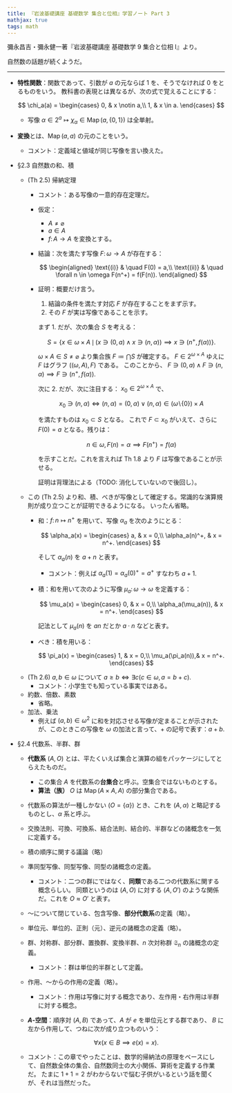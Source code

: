 ```yaml
---
title: 『岩波基礎講座 基礎数学 集合と位相』学習ノート Part 3
mathjax: true
tags: math
---
```


彌永昌吉・彌永健一著『岩波基礎講座 基礎数学 9 集合と位相 I』より。

自然数の話題が続くようだ。

----

* **特性関数**：関数であって、引数が $a$ の元ならば 1 を、そうでなければ 0 をとるものをいう。
  教科書の表現とは異なるが、次の式で覚えることにする：

  $$
  \chi_a(a) = \begin{cases}
  0, & x \notin a,\\
  1, & x \in a.
  \end{cases}
  $$

  * 写像 $\alpha \in 2^a \longmapsto \chi_\alpha \in \operatorname{Map}(a, \lbrace 0, 1\rbrace)$ は全単射。
* **変換**とは、$\operatorname{Map}(a, a)$ の元のことをいう。
  * コメント：定義域と値域が同じ写像を言い換えた。
* §2.3 自然数の和、積
  * (Th 2.5) 帰納定理
    * コメント：ある写像の一意的存在定理だ。
    * 仮定：
      * $A \ne \varnothing$
      * $a \in A$
      * $f\colon A \longrightarrow A$ を変換とする。
    * 結論：次を満たす写像 $F\colon\omega \longrightarrow A$ が存在する：

      $$
      \begin{aligned}
      \text{(i)} & \quad F(0) = a,\\
      \text{(ii)} & \quad \forall n \in \omega F(n^+) = f(F(n)).
      \end{aligned}
      $$

    * 証明：概要だけ言う。
      1. 結論の条件を満たす対応 $F$ が存在することをまず示す。
      2. その $F$ が実は写像であることを示す。

      まず 1. だが、次の集合 $S$ を考える：

      $$
      S = \{x \in \omega \times A\,\mid\,
        (x \ni (0, a) \land x \ni (n, \alpha))
        \implies x \ni (n^+, f(\alpha))\}.
      $$

      $\omega \times A \in S \ne \varnothing$ より集合族 $F \coloneqq \bigcap S$ が確定する。
      $F \in 2^{\omega \times A}$ ゆえに $F$ はグラフ $((\omega, A), F)$ である。
      このことから、 $F \ni (0, a) \land F \ni (n, \alpha) \implies F \ni (n^+, f(\alpha)).$

      次に 2. だが、次に注目する： $x_0 \in 2^{\omega \times A}$ で、

      $$
      x_0 \ni (n, \alpha) \iff (n, \alpha) = (0, \alpha) \lor (n, \alpha) \in (\omega\!\setminus\!\{0\}) \times A
      $$

      を満たすものは $x_0 \subset S$ となる。
      これで $F \subset x_0$ がいえて、さらに $F(0) = a$ となる。残りは：

      $$
      n \in \omega, F(n) = \alpha \implies F(n^+) = f(\alpha)
      $$

      を示すことだ。これを言えれば Th 1.8 より $F$ は写像であることが示せる。

      証明は背理法による（TODO: 消化していないので後回し）。
  * この (Th 2.5) より和、積、べきが写像として確定する。常識的な演算規則が成り立つことが証明できるようになる。
    いったん省略。
    * 和：$f\colon n \longmapsto n^+$ を用いて、写像 $\alpha_a$ を次のようにとる：

      $$
      \alpha_a(x) = \begin{cases}
          a, & x = 0,\\
          \alpha_a(n)^+, & x = n^+.
      \end{cases}
      $$

      そして $\alpha_a(n)$ を $a + n$ と表す。
      * コメント：例えば $\alpha_a(1) = \alpha_a(0)^+ = a^+$ すなわち $a + 1.$

    * 積：和を用いて次のように写像 $\mu_a\colon\omega \longrightarrow \omega$ を定義する：

      $$
      \mu_a(x) = \begin{cases}
          0, & x = 0,\\
          \alpha_a(\mu_a(n)), & x = n^+.
      \end{cases}
      $$

      記法として $\mu_a(n)$ を $an$ だとか $a \cdot n$ などと表す。

    * べき：積を用いる：

      $$
      \pi_a(x) = \begin{cases}
          1, & x = 0,\\
          \mu_a(\pi_a(n)),& x = n^+.
      \end{cases}
      $$
  * (Th 2.6) $a, b \in \omega$ について $a \ge b \iff \exists c (c \in \omega, a = b + c).$
    * コメント：小学生でも知っている事実ではある。
  * 約数、倍数、素数
    * 省略。
  * 加法、乗法
    * 例えば $(a, b) \in \omega^2$ に和を対応させる写像が定まることが示されたが、このときこの写像を $\omega$ の加法と言って、$+$ の記号で表す：$a + b.$
* §2.4 代数系、半群、群
  * **代数系** $(A, O)$ とは、平たくいえば集合と演算の組をパッケージにしてとらえたものだ。
    * この集合 $A$ を代数系の**台集合**と呼ぶ。空集合ではないものとする。
    * **算法（族）** $O$ は $\operatorname{Map}(A \times A, A)$ の部分集合である。
  * 代数系の算法が一種しかない ($O = \lbrace \alpha \rbrace$) とき、これを $(A, \alpha)$ と略記するものとし、$\alpha$ 系と呼ぶ。
  * 交換法則、可換、可換系、結合法則、結合的、半群などの諸概念を一気に定義する。
  * 積の順序に関する議論（略）
  * 準同型写像、同型写像、同型の諸概念の定義。
    * コメント：二つの群にではなく、**同類**である二つの代数系に関する概念らしい。
      同類というのは $(A, O)$ に対する $(A, O')$ のような関係だ。これを $O \approx O'$ と表す。
  * ～について閉じている、包含写像、**部分代数系**の定義（略）。
  * 単位元、単位的、正則（元）、逆元の諸概念の定義（略）。
  * 群、対称群、部分群、置換群、変換半群、$n$ 次対称群 $\mathfrak{S}_n$ の諸概念の定義。
    * コメント：群は単位的半群として定義。
  * 作用、～からの作用の定義（略）。
    * コメント：作用は写像に対する概念であり、左作用・右作用は半群に対する概念。
  * **$A$-空間**：順序対 $(A, B)$ であって、$A$ が $e$ を単位元とする群であり、
    $B$ に左から作用して、つねに次が成り立つものいう：

    $$
    \forall x (x \in B \implies e(x) = x).
    $$

  * コメント：この章でやったことは、数学的帰納法の原理をベースにして、自然数全体の集合、自然数同士の大小関係、算術を定義する作業だ。
    たまに $1 + 1 = 2$ がわからないで悩む子供がいるという話を聞くが、それは当然だった。
